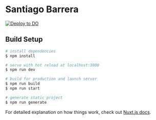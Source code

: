 # Santiago Barrera

[![Deploy to DO](https://www.deploytodo.com/do-btn-blue.svg)](https://cloud.digitalocean.com/apps/new?repo=https://github.com/emipmttt/santiago-barrera-web/tree/master)

## Build Setup

```bash
# install dependencies
$ npm install

# serve with hot reload at localhost:3000
$ npm run dev

# build for production and launch server
$ npm run build
$ npm run start

# generate static project
$ npm run generate
```

For detailed explanation on how things work, check out [Nuxt.js docs](https://nuxtjs.org).
